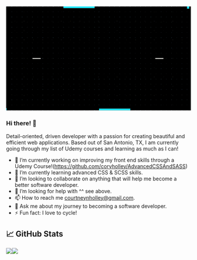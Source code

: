 ![Header](https://raw.githubusercontent.com/coryholley/coryholley/assets/coryholley_header.gif "Header")

### Hi there! 👋

Detail-oriented, driven developer with a passion for creating beautiful and efficient web applications. Based out of San Antonio, TX, I am currently going through my list of Udemy courses and learning as much as I can!

- 🔭 I’m currently working on improving my front end skills through a Udemy Course!(https://github.com/coryholley/AdvancedCSSAndSASS)
- 🌱 I’m currently learning advanced CSS & SCSS skills.
- 👯 I’m looking to collaborate on anything that will help me become a better software developer.
- 🤔 I’m looking for help with ^^ see above.
- 📫 How to reach me courtneynholley@gmail.com.
- 💬 Ask me about my journey to becoming a software developer.
- ⚡ Fun fact: I love to cycle! 

## &#x1f4c8; GitHub Stats

<img align="left" src="https://github-readme-stats.vercel.app/api?username=coryholley&&show_icons=true&theme=algolia" height="200">

<img align="left" src="https://github-readme-stats.vercel.app/api/top-langs?username=coryholley&&show_icons=true&theme=algolia" width="200">


